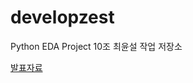 # developzest
Python EDA Project 10조 최윤설 작업 저장소

[발표자료](https://docs.google.com/presentation/d/19JT2gf80STHCWlo2FrYIKRnEDSqlz9hT4PFoZ1E6vAs/edit?usp=sharing)
